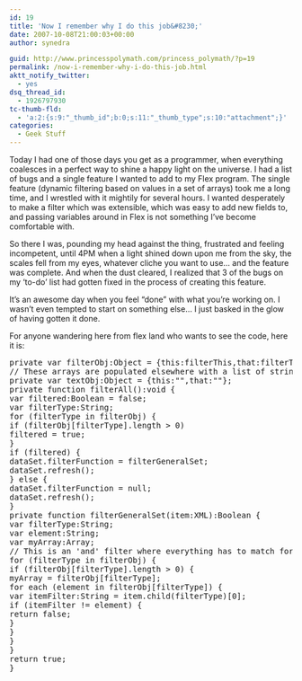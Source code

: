 ```yaml
---
id: 19
title: 'Now I remember why I do this job&#8230;'
date: 2007-10-08T21:00:03+00:00
author: synedra

guid: http://www.princesspolymath.com/princess_polymath/?p=19
permalink: /now-i-remember-why-i-do-this-job.html
aktt_notify_twitter:
  - yes
dsq_thread_id:
  - 1926797930
tc-thumb-fld:
  - 'a:2:{s:9:"_thumb_id";b:0;s:11:"_thumb_type";s:10:"attachment";}'
categories:
  - Geek Stuff
---
```

Today I had one of those days you get as a programmer, when everything coalesces in a perfect way to shine a happy light on the universe. I had a list of bugs and a single feature I wanted to add to my Flex program. The single feature (dynamic filtering based on values in a set of arrays) took me a long time, and I wrestled with it mightily for several hours. I wanted desperately to make a filter which was extensible, which was easy to add new fields to, and passing variables around in Flex is not something I&#8217;ve become comfortable with.
  
So there I was, pounding my head against the thing, frustrated and feeling incompetent, until 4PM when a light shined down upon me from the sky, the scales fell from my eyes, whatever cliche you want to use&#8230; and the feature was complete. And when the dust cleared, I realized that 3 of the bugs on my &#8216;to-do&#8217; list had gotten fixed in the process of creating this feature.
  
It&#8217;s an awesome day when you feel &#8220;done&#8221; with what you&#8217;re working on. I wasn&#8217;t even tempted to start on something else&#8230; I just basked in the glow of having gotten it done.
  
For anyone wandering here from flex land who wants to see the code, here it is:

<pre>private var filterObj:Object = {this:filterThis,that:filterThat};
// These arrays are populated elsewhere with a list of strings to filter on
private var textObj:Object = {this:"",that:""};
private function filterAll():void {
var filtered:Boolean = false;
var filterType:String;
for (filterType in filterObj) {
if (filterObj[filterType].length > 0)
filtered = true;
}
if (filtered) {
dataSet.filterFunction = filterGeneralSet;
dataSet.refresh();
} else {
dataSet.filterFunction = null;
dataSet.refresh();
}
private function filterGeneralSet(item:XML):Boolean {
var filterType:String;
var element:String;
var myArray:Array;
// This is an 'and' filter where everything has to match for the element to return true
for (filterType in filterObj) {
if (filterObj[filterType].length > 0) {
myArray = filterObj[filterType];
for each (element in filterObj[filterType]) {
var itemFilter:String = item.child(filterType)[0];
if (itemFilter != element) {
return false;
}
}
}
}
return true;
}
</pre>